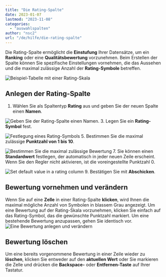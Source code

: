 ```yaml
---
title: "Die Rating-Spalte"
date: 2023-01-07
lastmod: "2023-11-08"
categories: 
  - "auswahlspalten"
author: "nsc2"
url: "/de/hilfe/die-rating-spalte"
---
```


Die Rating-Spalte ermöglicht die **Einstufung** Ihrer Datensätze, um ein **Ranking** oder eine **Qualitätsbewertung** vorzunehmen. Beim Erstellen der Spalte können Sie spezifische Einstellungen vornehmen, die das Aussehen und die maximal zulässige Anzahl der **Rating-Symbole** betreffen.

![Beispiel-Tabelle mit einer Rating-Skala](https://seatable.io/wp-content/uploads/2023/01/example-table-rating-skala-1.png)

## Anlegen der Rating-Spalte

1. Wählen Sie als Spaltentyp **Rating** aus und geben Sie der neuen Spalte einen **Namen**.

![Geben Sie der Rating-Spalte einen Namen.](https://seatable.io/wp-content/uploads/2023/01/benennen.png)
3. Legen Sie ein **Rating-Symbol** fest.

![Festlegung eines Rating-Symbols](https://seatable.io/wp-content/uploads/2023/01/style.png)
5. Bestimmen Sie die maximal zulässige **Punktzahl von 1 bis 10**.

![Bestimmen Sie die maximal zulässige Bewertung](https://seatable.io/wp-content/uploads/2023/01/maximale-bewertung.png)
7. Sie können einen **Standardwert** festlegen, der automatisch in jeder neuen Zeile erscheint. Wenn Sie den Regler nicht aktivieren, ist die voreingestellte Punktzahl 0.

![Set default value in a rating column](https://seatable.io/wp-content/uploads/2023/01/Set-default-value-in-a-rating-column.png)
9. Bestätigen Sie mit **Abschicken**.

## Bewertung vornehmen und verändern

Wenn Sie auf eine **Zelle** in einer Rating-Spalte **klicken**, wird Ihnen die maximal mögliche Anzahl von Symbolen in blassem Grau angezeigt. Um eine Bewertung auf der Rating-Skala vorzunehmen, klicken Sie einfach auf das Rating-Symbol, das die gewünschte Punktzahl markiert. Um eine bestehende Bewertung anzupassen, gehen Sie identisch vor. ![Eine Bewertung anlegen und verändern](https://seatable.io/wp-content/uploads/2023/01/set-and-change-a-rating.png)

## Bewertung löschen

Um eine bereits vorgenommene Bewertung in einer Zeile wieder zu **löschen**, klicken Sie entweder auf den **aktuellen Wert** oder Sie markieren die Zelle und drücken die **Backspace-** oder **Entfernen-Taste** auf Ihrer Tastatur.
